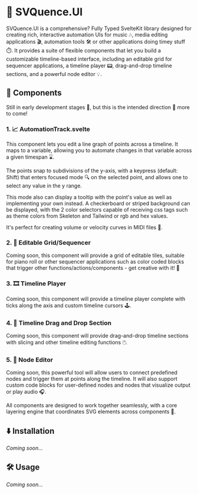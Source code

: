 # 🎵 SVQuence.UI

SVQuence.UI is a comprehensive? Fully Typed SvelteKit library designed for creating rich, interactive automation UIs for music 🎶, media editing applications 🎬, automation tools 🛠️ or other applications doing timey stuff ⏱️. It provides a suite of flexible components that let you build a customizable timeline-based interface, including an editable grid for sequencer applications, a timeline player 📟, drag-and-drop timeline sections, and a powerful node editor 💡. 

## 🧩 Components

Still in early development stages 🚧, but this is the intended direction 🙂 more to come!

### 1. 📈 AutomationTrack.svelte

This component lets you edit a line graph of points across a timeline. It maps to a variable, allowing you to automate changes in that variable across a given timespan ⌛.

The points snap to subdivisions of the y-axis, with a keypress (default: Shift) that enters  focused mode 🔍 on the selected point, and allows one to select any value in the y range.  

This mode also can display a tooltip with the point's value as well as implementing your own instead. A checkerboard or striped background can be displayed, with the 2 color selectors capable of receiving css tags such as theme colors from Skeleton and Tailwind or rgb and hex values.  

It's perfect for creating volume or velocity curves in MIDI files 🎵.

### 2. 🎹 Editable Grid/Sequencer

Coming soon, this component will provide a grid of editable tiles, suitable for piano roll or other sequencer applications such as color coded blocks that trigger other functions/actions/components - get creative with it! 🎨

### 3. 🎞️ Timeline Player

Coming soon, this component will provide a timeline player complete with ticks along the axis and custom timeline cursors 🕹️.

### 4. 📏 Timeline Drag and Drop Section

Coming soon, this component will provide drag-and-drop timeline sections with slicing and other timeline editing functions 🖱️.

### 5. 🔌 Node Editor

Coming soon, this powerful tool will allow users to connect predefined nodes and trigger them at points along the timeline. It will also support custom code blocks for user-defined nodes and nodes that visualize output or play audio 🎧.

All components are designed to work together seamlessly, with a core layering engine that coordinates SVG elements across components 🔄.

## ⬇️ Installation

_Coming soon..._

## 🛠️ Usage

_Coming soon..._
